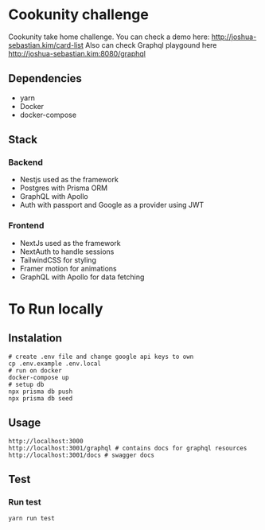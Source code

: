 # Cookunity challenge

Cookunity take home challenge. You can check a demo here: http://joshua-sebastian.kim/card-list
Also can check Graphql playgound here http://joshua-sebastian.kim:8080/graphql

## Dependencies

- yarn
- Docker
- docker-compose

## Stack

### Backend

- Nestjs used as the framework
- Postgres with Prisma ORM
- GraphQL with Apollo
- Auth with passport and Google as a provider using JWT

### Frontend

- NextJs used as the framework
- NextAuth to handle sessions
- TailwindCSS for styling
- Framer motion for animations
- GraphQL with Apollo for data fetching

# To Run locally

## Instalation

```
# create .env file and change google api keys to own
cp .env.example .env.local
# run on docker
docker-compose up
# setup db
npx prisma db push
npx prisma db seed
```

## Usage

```
http://localhost:3000
http://localhost:3001/graphql # contains docs for graphql resources
http://localhost:3001/docs # swagger docs
```

## Test

### Run test

```
yarn run test
```
